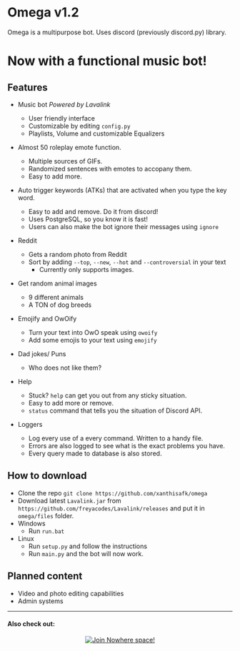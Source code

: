 # Omega v1.2

Omega is a multipurpose bot. Uses discord (previously discord.py) library.

# Now with a functional music bot!

## Features
* Music bot _Powered by Lavalink_
	* User friendly interface
	* Customizable by editing `config.py`
	* Playlists, Volume and customizable Equalizers

* Almost 50 roleplay emote function.
	* Multiple sources of GIFs.
	* Randomized sentences with emotes to accopany them.
	* Easy to add more.
	
* Auto trigger keywords (ATKs) that are activated when you type the key word. 
	* Easy to add and remove. Do it from discord!
	* Uses PostgreSQL, so you know it is fast!
	* Users can also make the bot ignore their messages using `ignore`

* Reddit
	* Gets a random photo from Reddit
	* Sort by adding `--top`, `--new`, `--hot` and `--controversial` in your text
		* Currently only supports images. 

* Get random animal images
	* 9 different animals
	* A TON of dog breeds

* Emojify and OwOify
	* Turn your text into OwO speak using `owoify`
	* Add some emojis to your text using `emojify`

* Dad jokes/ Puns
	* Who does not like them?

* Help
	* Stuck? `help` can get you out from any sticky situation.
	* Easy to add more or remove.
	* `status` command that tells you the situation of Discord API.

* Loggers
	* Log every use of a every command. Written to a handy file.
	* Errors are also logged to see what is the exact problems you have.
	* Every query made to database is also stored.

  
## How to download
 * Clone the repo `git clone https://github.com/xanthisafk/omega`
 * Download latest `Lavalink.jar` from `https://github.com/freyacodes/Lavalink/releases` and put it in `omega/files` folder.
 * Windows
	* Run `run.bat`
 * Linux
	* Run `setup.py` and follow the instructions
	* Run `main.py` and the bot will now work.

## Planned content

* Video and photo editing capabilities
* Admin systems

***
#### Also check out:

<p  align="center">

<a  href="https://www.discord.gg/JGS4EEX4rV">

<img  src="https://i.ibb.co/n3vdTLc/Untitled-1.png"  alt="Join Nowhere space!"/>

</a>

</p>
